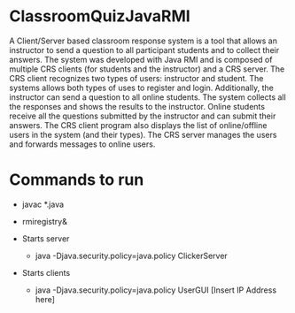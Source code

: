 # ClassroomQuizJavaRMI
A Client/Server based classroom response system is a tool that allows an
instructor to send a question to all participant students and to collect their answers.
The system was developed with Java RMI and is composed of multiple CRS clients (for students and the instructor) and a
CRS server. The CRS client recognizes two types of users: instructor and student. The
systems allows both types of uses to register and login. Additionally, the instructor can
send a question to all online students. The system collects all the responses and shows the
results to the instructor. Online students receive all the questions submitted by the
instructor and can submit their answers. The CRS client program also displays the list of
online/offline users in the system (and their types). The CRS server manages the users
and forwards messages to online users.

# Commands to run
- javac *.java
- rmiregistry&

- Starts server
  - java -Djava.security.policy=java.policy ClickerServer

- Starts clients
  - java -Djava.security.policy=java.policy UserGUI [Insert IP Address here]
